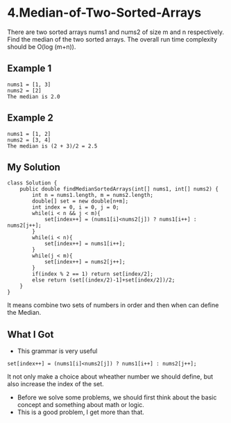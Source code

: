 # 4.Median-of-Two-Sorted-Arrays
There are two sorted arrays nums1 and nums2 of size m and n respectively.
Find the median of the two sorted arrays. The overall run time complexity should be O(log (m+n)).
## Example 1
```
nums1 = [1, 3]
nums2 = [2]
The median is 2.0
```
## Example 2
```
nums1 = [1, 2]
nums2 = [3, 4]
The median is (2 + 3)/2 = 2.5
```
## My Solution
```
class Solution {
    public double findMedianSortedArrays(int[] nums1, int[] nums2) {
        int n = nums1.length, m = nums2.length;
        double[] set = new double[n+m];
        int index = 0, i = 0, j = 0;
        while(i < n && j < m){
            set[index++] = (nums1[i]<nums2[j]) ? nums1[i++] : nums2[j++];
        }
        while(i < n){
            set[index++] = nums1[i++];
        }
        while(j < m){
            set[index++] = nums2[j++];
        }
        if(index % 2 == 1) return set[index/2];
        else return (set[(index/2)-1]+set[index/2])/2;
    }
}
```
It means combine two sets of numbers in order and then when can define the Median.
## What I Got
- This grammar is very useful
```
set[index++] = (nums1[i]<nums2[j]) ? nums1[i++] : nums2[j++];
```
It not only make a choice about wheather number we should define, but also increase the index of the set.
- Before we solve some problems, we should first think about the basic concept and something about math or logic.
- This is a good problem, I get more than that.
